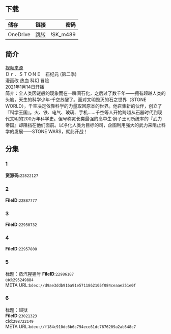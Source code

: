 ## 下载

储存 | 链接 | 密码
:----------- | :-----------: | -----------:
 OneDrive | [跳转](https://xrzcloud-my.sharepoint.com/:f:/g/personal/xrz_xrzyun_ml/EmHfpic4cD1Mh1BlqEc8YsYBXaHdiGDltpHFv0x11OQ8FA?e=oObbUu) | !SK_m489

## 简介
[视频来源](https://www.bilibili.com/bangumi/media/md28231817/)  
Ｄｒ．ＳＴＯＮＥ　石纪元 (第二季)  
漫画改 热血 科幻 冒险  
2021年1月14日开播  
简介：全人类因谜般的现象而在一瞬间石化，之后过了数千年——拥有超越人类的头脑，天生的科学少年·千空苏醒了。面对文明毁灭的石之世界（STONE WORLD），千空决定依靠科学的力量取回原本的世界。他召集新的伙伴，创立了『科学王国』。火、铁、电气、玻璃、手机……千空等人开始跨越从石器时代到现代文明的200万年科学史。但号称灵长类最强的高中生·狮子王司所统率的『武力帝国』却阻挡在他们面前。以净化人类为目标的司，企图利用强大的武力来阻止科学的发展——STONE WARS，就此开战！    
## 分集
### 1
**资源码**:`22822127`
### 2
**FileID**:`22887777`
### 3
**FileID**:`22950732`
### 4
**FileID**:`22957808`
### 5
标题：蒸汽猩猩号
**FileID**:`22986187`  
cid:`295249884`  
META URL:`bdex://d9ae3ddb916a91e5711862105f084ceaae251e0f`  
### 6
标题：越狱  
**FileID**:`23021323`  
cid:`298722149`  
META URL:`bdex://f184c910dc6b6c794ece61dc7676209a2ab548c7`  